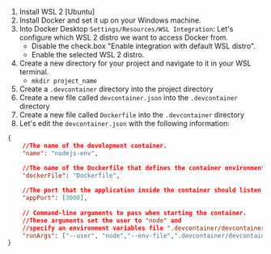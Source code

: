 1. Install WSL 2 [Ubuntu]
2. Install Docker and set it up on your Windows machine.
3. Into Docker Desktop `Settings/Resources/WSL Integration`: Let's configure which WSL 2 distro we want to access Docker from.
    - Disable the check.box "Enable integration with default WSL distro".
    - Enable the selected WSL 2 distro.
4. Create a new directory for your project and navigate to it in your WSL terminal.
    - `mkdir project_name`
5. Create a `.devcontainer` directory into the project directory
6. Create a new file called `devcontainer.json` into the `.devcontainer` directory
7. Create a new file called `Dockerfile` into the `.devcontainer` directory
8. Let's edit the `devcontainer.json` with the following information:
```json
{
    //The name of the development container.
    "name": "nodejs-env", 

    //The name of the Dockerfile that defines the container environment.
    "dockerFile": "Dockerfile", 
    
    //The port that the application inside the container should listen on.
    "appPort": [3000], 
    
    // Command-line arguments to pass when starting the container. 
    //These arguments set the user to "node" and 
    //specify an environment variables file ".devcontainer/devcontainer.env".
    "runArgs": ["--user", "node","--env-file",".devcontainer/devcontainer.env"]
}
```


